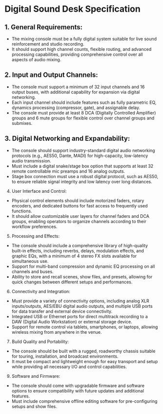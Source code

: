 # Digital Sound Desk Specification

## 1. General Requirements:

- The mixing console must be a fully digital system suitable for live sound reinforcement and studio recording.
- It should support high channel counts, flexible routing, and advanced processing capabilities, providing comprehensive control over all aspects of audio mixing.

## 2. Input and Output Channels:

- The console must support a minimum of 32 input channels and 16 output buses, with additional capability for expansion via digital networking.
- Each input channel should include features such as fully parametric EQ, dynamics processing (compressor, gate), and assignable delay.
- The console must provide at least 8 DCA (Digitally Controlled Amplifier) groups and 6 mute groups for flexible control over channel groups and submixes.

## 3. Digital Networking and Expandability:

- The console should support industry-standard digital audio networking protocols (e.g., AES50, Dante, MADI) for high-capacity, low-latency audio transmission.
- Must include a digital snake/stage box option that supports at least 32 remote controllable mic preamps and 16 analog outputs.
- Stage box connection must use a robust digital protocol, such as AES50, to ensure reliable signal integrity and low latency over long distances.

4. User Interface and Control:

- Physical control elements should include motorized faders, rotary encoders, and dedicated buttons for fast access to frequently used functions.
- It should allow customizable user layers for channel faders and DCA groups, enabling operators to organize channels according to their workflow preferences.

5. Processing and Effects:

- The console should include a comprehensive library of high-quality built-in effects, including reverbs, delays, modulation effects, and graphic EQs, with a minimum of 4 stereo FX slots available for simultaneous use.
- Support for multi-band compression and dynamic EQ processing on all channels and buses.
- Ability to store and recall scenes, show files, and presets, allowing for quick changes between different setups and performances.

6. Connectivity and Integration:

- Must provide a variety of connectivity options, including analog XLR inputs/outputs, AES/EBU digital audio outputs, and multiple USB ports for data transfer and external device connectivity.
- Integrated USB or Ethernet ports for direct multitrack recording to a DAW (Digital Audio Workstation) or external storage device.
- Support for remote control via tablets, smartphones, or laptops, allowing wireless mixing from anywhere in the venue.

7. Build Quality and Portability:

- The console should be built with a rugged, roadworthy chassis suitable for touring, installation, and broadcast environments.
- It must be compact and lightweight enough for easy transport and setup while providing all necessary I/O and control capabilities.

9. Software and Firmware:

- The console should come with upgradable firmware and software options to ensure compatibility with future updates and additional features.
- Must include comprehensive offline editing software for pre-configuring setups and show files.
